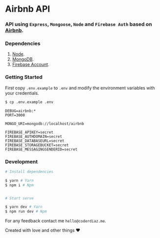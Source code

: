 # Airbnb API
### API using `Express`, `Mongoose`, `Node` and `Firebase Auth` based on [Airbnb](https://airbnb.com).

### Dependencies
1. [Node](https://nodejs.org).
2. [MongoDB](https://www.mongodb.com/download-center).
3. [Firebase Account](https://firebase.google.com).

### Getting Started
First copy `.env.example` to `.env` and modify the environment variables with your credentials.

```sh
$ cp .env.example .env
```

```
DEBUG=airbnb:*
PORT=3000

MONGO_URI=mongodb://localhost/airbnb

FIREBASE_APIKEY=secret
FIREBASE_AUTHDOMAIN=secret
FIREBASE_DATABASEURL=secret
FIREBASE_STORAGEBUCKET=secret
FIREBASE_MESSAGINGSENDERID=secret
```

### Development
```bash
# Install dependencies

$ yarn # Yarn
$ npm i # Npm


# Start serve

$ yarn dev # Yarn
$ npm run dev # Npm
```

For any feedback contact me `hello@coderdiaz.me`.

Created with love and other things :heart: